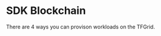 # SDK Blockchain

There are 4 ways you can provison workloads on the TFGrid.
<!--
TODO: Lowest level interface where you can create and store the deployment information in the blockchain database.
-->



